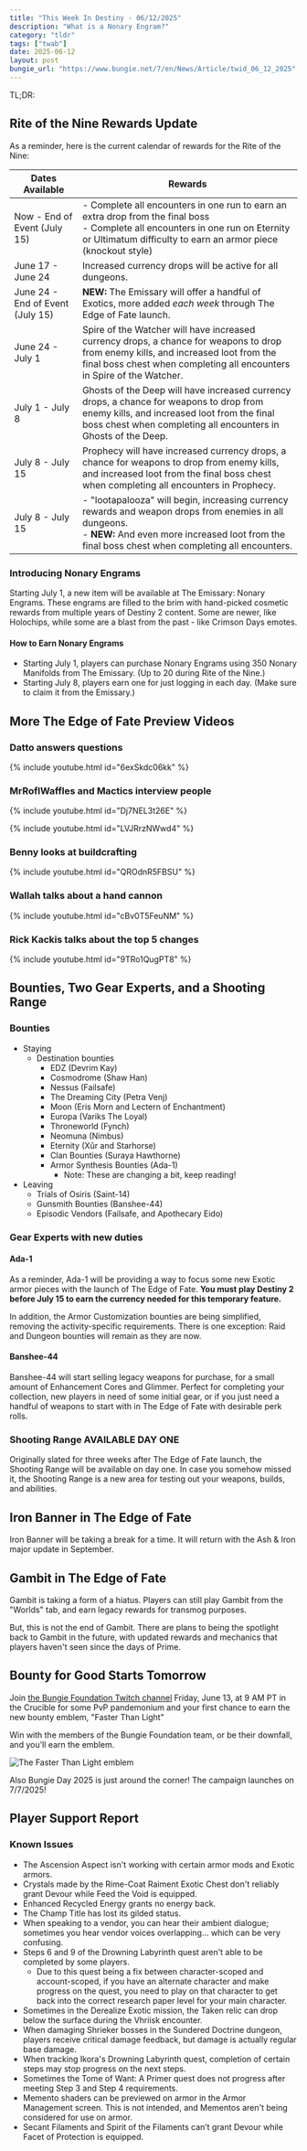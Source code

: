 ```yaml
---
title: "This Week In Destiny - 06/12/2025"
description: "What is a Nonary Engram?"
category: "tldr"
tags: ["twab"]
date: 2025-06-12
layout: post
bungie_url: "https://www.bungie.net/7/en/News/Article/twid_06_12_2025"
---
```


TL;DR:

## Rite of the Nine Rewards Update

As a reminder, here is the current calendar of rewards for the Rite of the Nine:

| Dates Available | Rewards |
|-----------------|---------|
| Now - End of Event (July 15) | - Complete all encounters in one run to earn an extra drop from the final boss <br> - Complete all encounters in one run on Eternity or Ultimatum difficulty to earn an armor piece (knockout style) |
| June 17 - June 24 | Increased currency drops will be active for all dungeons. |
| June 24 - End of Event (July 15) | **NEW:** The Emissary will offer a handful of Exotics, more added *each week* through The Edge of Fate launch. |
| June 24 - July 1 | Spire of the Watcher will have increased currency drops, a chance for weapons to drop from enemy kills, and increased loot from the final boss chest when completing all encounters in Spire of the Watcher. |
| July 1 - July 8 | Ghosts of the Deep will have increased currency drops, a chance for weapons to drop from enemy kills, and increased loot from the final boss chest when completing all encounters in Ghosts of the Deep. |
| July 8 - July 15 | Prophecy will have increased currency drops, a chance for weapons to drop from enemy kills, and increased loot from the final boss chest when completing all encounters in Prophecy. |
| July 8 - July 15 | - "lootapalooza" will begin, increasing currency rewards and weapon drops from enemies in all dungeons. <br> - **NEW:** And even more increased loot from the final boss chest when completing all encounters. |

### Introducing Nonary Engrams

Starting July 1, a new item will be available at The Emissary: Nonary Engrams. These engrams are filled to the brim with hand-picked cosmetic rewards from multiple years of Destiny 2 content. Some are newer, like Holochips, while some are a blast from the past - like Crimson Days emotes.

#### How to Earn Nonary Engrams

- Starting July 1, players can purchase Nonary Engrams using 350 Nonary Manifolds from The Emissary. (Up to 20 during Rite of the Nine.)
- Starting July 8, players earn one for just logging in each day. (Make sure to claim it from the Emissary.)

## More The Edge of Fate Preview Videos

### Datto answers questions

{% include youtube.html id="6exSkdc06kk" %}

### MrRoflWaffles and Mactics interview people

{% include youtube.html id="Dj7NEL3t26E" %}

{% include youtube.html id="LVJRrzNWwd4" %}

### Benny looks at buildcrafting

{% include youtube.html id="QROdnR5FBSU" %}

### Wallah talks about a hand cannon

{% include youtube.html id="cBv0T5FeuNM" %}

### Rick Kackis talks about the top 5 changes

{% include youtube.html id="9TRo1QugPT8" %}

## Bounties, Two Gear Experts, and a Shooting Range

### Bounties

- Staying
    - Destination bounties
        - EDZ (Devrim Kay)
        - Cosmodrome (Shaw Han)
        - Nessus (Failsafe)
        - The Dreaming City (Petra Venj)
        - Moon (Eris Morn and Lectern of Enchantment)
        - Europa (Variks The Loyal)
        - Throneworld (Fynch)
        - Neomuna (Nimbus)
        - Eternity (Xûr and Starhorse)
        - Clan Bounties (Suraya Hawthorne)
        - Armor Synthesis Bounties (Ada-1)
            - Note: These are changing a bit, keep reading!
- Leaving
    - Trials of Osiris (Saint-14)
    - Gunsmith Bounties (Banshee-44)
    - Episodic Vendors (Failsafe, and Apothecary Eido)

### Gear Experts with new duties

#### Ada-1

As a reminder, Ada-1 will be providing a way to focus some new Exotic armor pieces with the launch of The Edge of Fate. **You must play Destiny 2 before July 15 to earn the currency needed for this temporary feature.**

In addition, the Armor Customization bounties are being simplified, removing the activity-specific requirements. There is one exception: Raid and Dungeon bounties will remain as they are now.

#### Banshee-44

Banshee-44 will start selling legacy weapons for purchase, for a small amount of Enhancement Cores and Glimmer. Perfect for completing your collection, new players in need of some initial gear, or if you just need a handful of weapons to start with in The Edge of Fate with desirable perk rolls.

### Shooting Range **AVAILABLE DAY ONE**

Originally slated for three weeks after The Edge of Fate launch, the Shooting Range will be available on day one. In case you somehow missed it, the Shooting Range is a new area for testing out your weapons, builds, and abilities.

## Iron Banner in The Edge of Fate

Iron Banner will be taking a break for a time. It will return with the Ash & Iron major update in September.

## Gambit in The Edge of Fate

Gambit is taking a form of a hiatus. Players can still play Gambit from the "Worlds" tab, and earn legacy rewards for transmog purposes.

But, this is not the end of Gambit. There are plans to being the spotlight back to Gambit in the future, with updated rewards and mechanics that players haven't seen since the days of Prime.

## Bounty for Good Starts Tomorrow

Join [the Bungie Foundation Twitch channel](https://www.twitch.tv/bungiefoundation) Friday, June 13, at 9 AM PT in the Crucible for some PvP pandemonium and your first chance to earn the new bounty emblem, "Faster Than Light"

Win with the members of the Bungie Foundation team, or be their downfall, and you'll earn the emblem.

![The Faster Than Light emblem](https://images.contentstack.io/v3/assets/blte410e3b15535c144/blt704636319bd42e90/6824d7c4fc5dc12e85d53bc4/year7emblem54_1920x1080.jpg)

Also Bungie Day 2025 is just around the corner! The campaign launches on 7/7/2025!

## Player Support Report

### Known Issues

- The Ascension Aspect isn't working with certain armor mods and Exotic armors.
- Crystals made by the Rime-Coat Raiment Exotic Chest don't reliably grant Devour while Feed the Void is equipped.
- Enhanced Recycled Energy grants no energy back.
- The Champ Title has lost its gilded status.
- When speaking to a vendor, you can hear their ambient dialogue; sometimes you hear vendor voices overlapping... which can be very confusing.
- Steps 6 and 9 of the Drowning Labyrinth quest aren't able to be completed by some players.
    - Due to this quest being a fix between character-scoped and account-scoped, if you have an alternate character and make progress on the quest, you need to play on that character to get back into the correct research paper level for your main character.
- Sometimes in the Derealize Exotic mission, the Taken relic can drop below the surface during the Vhriisk encounter.
- When damaging Shrieker bosses in the Sundered Doctrine dungeon, players receive critical damage feedback, but damage is actually regular base damage.
- When tracking Ikora's Drowning Labyrinth quest, completion of certain steps may stop progress on the next steps.
- Sometimes the Tome of Want: A Primer quest does not progress after meeting Step 3 and Step 4 requirements.
- Memento shaders can be previewed on armor in the Armor Management screen. This is not intended, and Mementos aren't being considered for use on armor.
- Secant Filaments and Spirit of the Filaments can’t grant Devour while Facet of Protection is equipped.